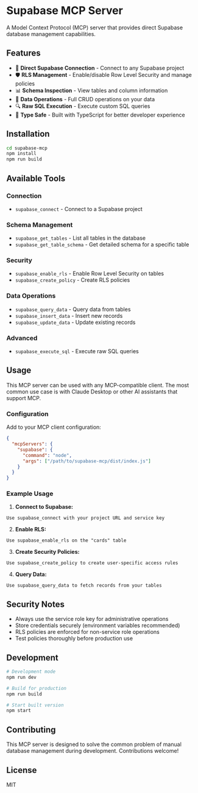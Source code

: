 # Supabase MCP Server

A Model Context Protocol (MCP) server that provides direct Supabase database management capabilities.

## Features

- 🔌 **Direct Supabase Connection** - Connect to any Supabase project
- 🛡️ **RLS Management** - Enable/disable Row Level Security and manage policies
- 📊 **Schema Inspection** - View tables and column information
- 💾 **Data Operations** - Full CRUD operations on your data
- 🔍 **Raw SQL Execution** - Execute custom SQL queries
- 🎯 **Type Safe** - Built with TypeScript for better developer experience

## Installation

```bash
cd supabase-mcp
npm install
npm run build
```

## Available Tools

### Connection
- `supabase_connect` - Connect to a Supabase project

### Schema Management
- `supabase_get_tables` - List all tables in the database
- `supabase_get_table_schema` - Get detailed schema for a specific table

### Security
- `supabase_enable_rls` - Enable Row Level Security on tables
- `supabase_create_policy` - Create RLS policies

### Data Operations
- `supabase_query_data` - Query data from tables
- `supabase_insert_data` - Insert new records
- `supabase_update_data` - Update existing records

### Advanced
- `supabase_execute_sql` - Execute raw SQL queries

## Usage

This MCP server can be used with any MCP-compatible client. The most common use case is with Claude Desktop or other AI assistants that support MCP.

### Configuration

Add to your MCP client configuration:

```json
{
  "mcpServers": {
    "supabase": {
      "command": "node",
      "args": ["/path/to/supabase-mcp/dist/index.js"]
    }
  }
}
```

### Example Usage

1. **Connect to Supabase:**
```
Use supabase_connect with your project URL and service key
```

2. **Enable RLS:**
```
Use supabase_enable_rls on the "cards" table
```

3. **Create Security Policies:**
```
Use supabase_create_policy to create user-specific access rules
```

4. **Query Data:**
```
Use supabase_query_data to fetch records from your tables
```

## Security Notes

- Always use the service role key for administrative operations
- Store credentials securely (environment variables recommended)
- RLS policies are enforced for non-service role operations
- Test policies thoroughly before production use

## Development

```bash
# Development mode
npm run dev

# Build for production
npm run build

# Start built version
npm start
```

## Contributing

This MCP server is designed to solve the common problem of manual database management during development. Contributions welcome!

## License

MIT